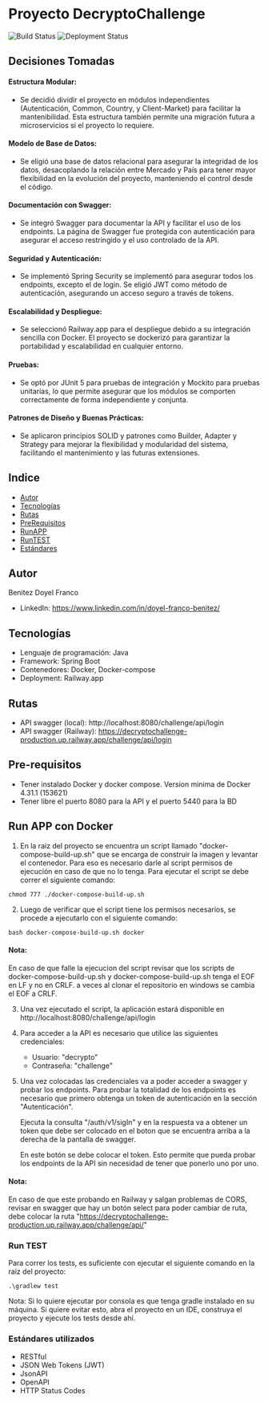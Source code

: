 # Proyecto DecryptoChallenge
![Build Status](https://github.com/DoyelBenitez/DecryptoChallenge/actions/workflows/update-deployment-status.yml/badge.svg)  ![Deployment Status](https://img.shields.io/badge/Estado-Desplegado-brightgreen)

## Decisiones Tomadas

#### Estructura Modular:
- Se decidió dividir el proyecto en módulos independientes (Autenticación, Common, Country, y Client-Market) para facilitar la mantenibilidad. Esta estructura también permite una migración futura a microservicios si el proyecto lo requiere.

#### Modelo de Base de Datos:
- Se eligió una base de datos relacional para asegurar la integridad de los datos, desacoplando la relación entre Mercado y País para tener mayor flexibilidad en la evolución del proyecto, manteniendo el control desde el código.

#### Documentación con Swagger:
- Se integró Swagger para documentar la API y facilitar el uso de los endpoints. La página de Swagger fue protegida con autenticación para asegurar el acceso restringido y el uso controlado de la API.

#### Seguridad y Autenticación:
- Se implementó Spring Security se implementó para asegurar todos los endpoints, excepto el de login. Se eligió JWT como método de autenticación, asegurando un acceso seguro a través de tokens.

#### Escalabilidad y Despliegue:
- Se seleccionó Railway.app para el despliegue debido a su integración sencilla con Docker. El proyecto se dockerizó para garantizar la portabilidad y escalabilidad en cualquier entorno.

#### Pruebas:
- Se optó por JUnit 5 para pruebas de integración y Mockito para pruebas unitarias, lo que permite asegurar que los módulos se comporten correctamente de forma independiente y conjunta.

#### Patrones de Diseño y Buenas Prácticas:
- Se aplicaron principios SOLID y patrones como Builder, Adapter y Strategy para mejorar la flexibilidad y modularidad del sistema, facilitando el mantenimiento y las futuras extensiones.


## Indice

- [Autor](#Autor)
- [Tecnologías](#Tecnologías)
- [Rutas](#Rutas)
- [PreRequisitos](#Pre-requisites)
- [RunAPP](#Run-APP)
- [RunTEST](#Run-TEST)
- [Estándares](#Estándares)

## Autor

Benitez Doyel Franco

- LinkedIn: https://www.linkedin.com/in/doyel-franco-benitez/

## Tecnologías
- Lenguaje de programación: Java
- Framework: Spring Boot
- Contenedores: Docker, Docker-compose
- Deployment: Railway.app

## Rutas
- API swagger (local): http://localhost:8080/challenge/api/login
- API swagger (Railway): https://decryptochallenge-production.up.railway.app/challenge/api/login

## Pre-requisitos

- Tener instalado Docker y docker compose. Version minima de Docker 4.31.1 (153621)
- Tener libre el puerto 8080 para la API y el puerto 5440 para la BD

## Run APP con Docker

1. En la raiz del proyecto se encuentra un script llamado "docker-compose-build-up.sh" que se encarga de construir la imagen y levantar el contenedor.
   Para eso es necesario darle al script permisos de ejecución en caso de que no lo tenga.
   Para ejecutar el script se debe correr el siguiente comando:
```
chmod 777 ./docker-compose-build-up.sh
```

2. Luego de verificar que el script tiene los permisos necesarios, se procede a ejecutarlo con el siguiente comando:

```
bash docker-compose-build-up.sh docker
```
#### Nota: 
En caso de que falle la ejecucion del script revisar que los scripts de docker-compose-build-up.sh y docker-compose-build-up.sh tenga el EOF en LF y no en CRLF.
a veces al clonar el repositorio en windows se cambia el EOF a CRLF.

3. Una vez ejecutado el script, la aplicación estará disponible en http://localhost:8080/challenge/api/login
4. Para acceder a la API es necesario que utilice las siguientes credenciales:
    - Usuario: "decrypto"
    - Contraseña: "challenge"

5. Una vez colocadas las credenciales va a poder acceder a swagger y probar los endpoints. Para probar la totalidad de los endpoints es necesario que primero obtenga un token de autenticación en la sección "Autenticación".

   Ejecuta la consulta "/auth/v1/sigIn" y en la respuesta va a obtener un token que debe ser colocado en el boton que se encuentra arriba a la derecha de la pantalla de swagger.

    En este botón se debe colocar el token. Esto permite que pueda probar los endpoints de la API sin necesidad de tener que ponerlo uno por uno.

#### Nota:
En caso de que este probando en Railway y salgan problemas de CORS, revisar en swagger que hay un botón select para poder cambiar de ruta, debe colocar la ruta "https://decryptochallenge-production.up.railway.app/challenge/api/"


### Run TEST


Para correr los tests, es suficiente con ejecutar el siguiente comando en la raiz del proyecto:

```
.\gradlew test
```

Nota: Si lo quiere ejecutar por consola es que tenga gradle instalado en su máquina. Si quiere evitar esto, abra el proyecto en un IDE, construya el proyecto y ejecute los tests desde ahí.


### Estándares utilizados
- RESTful
- JSON Web Tokens (JWT)
- JsonAPI
- OpenAPI
- HTTP Status Codes

